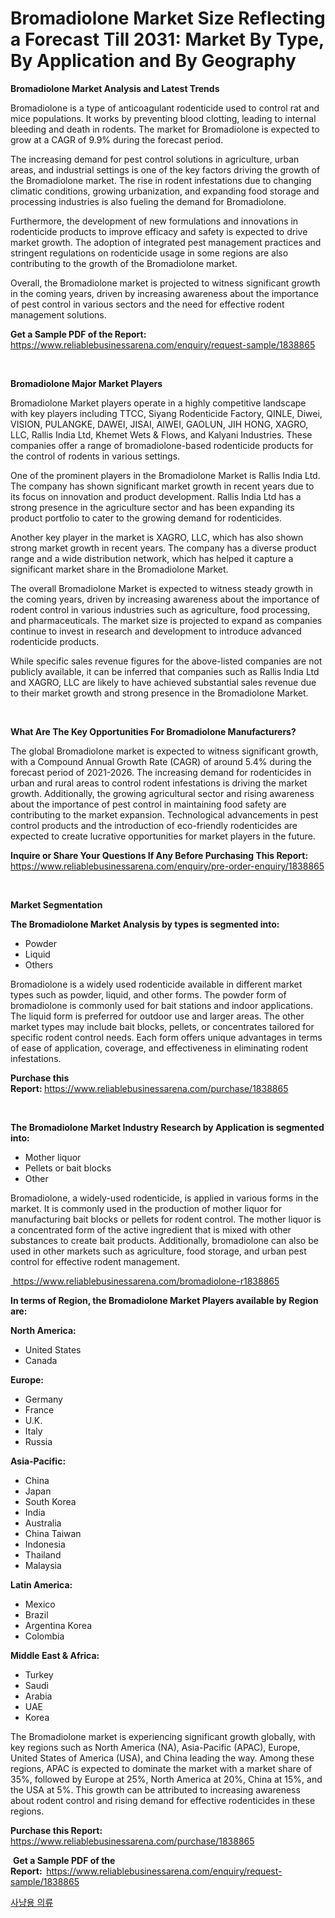 <p><h1>Bromadiolone Market Size Reflecting a Forecast Till 2031: Market By Type, By Application and By Geography</h1></p><p><strong>Bromadiolone Market Analysis and Latest Trends</strong></p>
<p><p>Bromadiolone is a type of anticoagulant rodenticide used to control rat and mice populations. It works by preventing blood clotting, leading to internal bleeding and death in rodents. The market for Bromadiolone is expected to grow at a CAGR of 9.9% during the forecast period. </p><p>The increasing demand for pest control solutions in agriculture, urban areas, and industrial settings is one of the key factors driving the growth of the Bromadiolone market. The rise in rodent infestations due to changing climatic conditions, growing urbanization, and expanding food storage and processing industries is also fueling the demand for Bromadiolone.</p><p>Furthermore, the development of new formulations and innovations in rodenticide products to improve efficacy and safety is expected to drive market growth. The adoption of integrated pest management practices and stringent regulations on rodenticide usage in some regions are also contributing to the growth of the Bromadiolone market.</p><p>Overall, the Bromadiolone market is projected to witness significant growth in the coming years, driven by increasing awareness about the importance of pest control in various sectors and the need for effective rodent management solutions.</p></p>
<p><strong>Get a Sample PDF of the Report:&nbsp;</strong> <a href="https://www.reliablebusinessarena.com/enquiry/request-sample/1838865">https://www.reliablebusinessarena.com/enquiry/request-sample/1838865</a></p>
<p>&nbsp;</p>
<p><strong>Bromadiolone Major Market Players</strong></p>
<p><p>Bromadiolone Market players operate in a highly competitive landscape with key players including TTCC, Siyang Rodenticide Factory, QINLE, Diwei, VISION, PULANGKE, DAWEI, JISAI, AIWEI, GAOLUN, JIH HONG, XAGRO, LLC, Rallis India Ltd, Khemet Wets & Flows, and Kalyani Industries. These companies offer a range of bromadiolone-based rodenticide products for the control of rodents in various settings.</p><p>One of the prominent players in the Bromadiolone Market is Rallis India Ltd. The company has shown significant market growth in recent years due to its focus on innovation and product development. Rallis India Ltd has a strong presence in the agriculture sector and has been expanding its product portfolio to cater to the growing demand for rodenticides.</p><p>Another key player in the market is XAGRO, LLC, which has also shown strong market growth in recent years. The company has a diverse product range and a wide distribution network, which has helped it capture a significant market share in the Bromadiolone Market.</p><p>The overall Bromadiolone Market is expected to witness steady growth in the coming years, driven by increasing awareness about the importance of rodent control in various industries such as agriculture, food processing, and pharmaceuticals. The market size is projected to expand as companies continue to invest in research and development to introduce advanced rodenticide products.</p><p>While specific sales revenue figures for the above-listed companies are not publicly available, it can be inferred that companies such as Rallis India Ltd and XAGRO, LLC are likely to have achieved substantial sales revenue due to their market growth and strong presence in the Bromadiolone Market.</p></p>
<p>&nbsp;</p>
<p><strong>What Are The Key Opportunities For Bromadiolone Manufacturers?</strong></p>
<p><p>The global Bromadiolone market is expected to witness significant growth, with a Compound Annual Growth Rate (CAGR) of around 5.4% during the forecast period of 2021-2026. The increasing demand for rodenticides in urban and rural areas to control rodent infestations is driving the market growth. Additionally, the growing agricultural sector and rising awareness about the importance of pest control in maintaining food safety are contributing to the market expansion. Technological advancements in pest control products and the introduction of eco-friendly rodenticides are expected to create lucrative opportunities for market players in the future.</p></p>
<p><strong>Inquire or Share Your Questions If Any Before Purchasing This Report:</strong> <a href="https://www.reliablebusinessarena.com/enquiry/pre-order-enquiry/1838865">https://www.reliablebusinessarena.com/enquiry/pre-order-enquiry/1838865</a></p>
<p>&nbsp;</p>
<p><strong>Market Segmentation</strong></p>
<p><strong>The Bromadiolone Market Analysis by types is segmented into:</strong></p>
<p><ul><li>Powder</li><li>Liquid</li><li>Others</li></ul></p>
<p><p>Bromadiolone is a widely used rodenticide available in different market types such as powder, liquid, and other forms. The powder form of bromadiolone is commonly used for bait stations and indoor applications. The liquid form is preferred for outdoor use and larger areas. The other market types may include bait blocks, pellets, or concentrates tailored for specific rodent control needs. Each form offers unique advantages in terms of ease of application, coverage, and effectiveness in eliminating rodent infestations.</p></p>
<p><strong>Purchase this Report:&nbsp;</strong><a href="https://www.reliablebusinessarena.com/purchase/1838865">https://www.reliablebusinessarena.com/purchase/1838865</a></p>
<p>&nbsp;</p>
<p><strong>The Bromadiolone Market Industry Research by Application is segmented into:</strong></p>
<p><ul><li>Mother liquor</li><li>Pellets or bait blocks</li><li>Other</li></ul></p>
<p><p>Bromadiolone, a widely-used rodenticide, is applied in various forms in the market. It is commonly used in the production of mother liquor for manufacturing bait blocks or pellets for rodent control. The mother liquor is a concentrated form of the active ingredient that is mixed with other substances to create bait products. Additionally, bromadiolone can also be used in other markets such as agriculture, food storage, and urban pest control for effective rodent management.</p></p>
<p><a href="https://www.reliablebusinessarena.com/bromadiolone-r1838865">&nbsp;https://www.reliablebusinessarena.com/bromadiolone-r1838865</a></p>
<p><strong>In terms of Region, the Bromadiolone Market Players available by Region are:</strong></p>
<p>
    <p> <strong> North America: </strong>
        <ul>
            <li>United States</li>
            <li>Canada</li>
        </ul>
        </p> 
    <p> <strong> Europe: </strong>
        <ul>
            <li>Germany</li>
            <li>France</li>
            <li>U.K.</li>
            <li>Italy</li>
            <li>Russia</li>
        </ul>
        </p> 
    <p> <strong> Asia-Pacific: </strong>
        <ul>
            <li>China</li>
            <li>Japan</li>
            <li>South Korea</li>
            <li>India</li>
            <li>Australia</li>
            <li>China Taiwan</li>
            <li>Indonesia</li>
            <li>Thailand</li>
            <li>Malaysia</li>
        </ul>
        </p> 
    <p> <strong> Latin America: </strong>
        <ul>
            <li>Mexico</li>
            <li>Brazil</li>
            <li>Argentina Korea</li>
            <li>Colombia</li>
        </ul>
        </p> 
    <p> <strong> Middle East & Africa: </strong>
        <ul>
            <li>Turkey</li>
            <li>Saudi</li>
            <li>Arabia</li>
            <li>UAE</li>
            <li>Korea</li>
        </ul>
    </p>
    </p>
<p><p>The Bromadiolone market is experiencing significant growth globally, with key regions such as North America (NA), Asia-Pacific (APAC), Europe, United States of America (USA), and China leading the way. Among these regions, APAC is expected to dominate the market with a market share of 35%, followed by Europe at 25%, North America at 20%, China at 15%, and the USA at 5%. This growth can be attributed to increasing awareness about rodent control and rising demand for effective rodenticides in these regions.</p></p>
<p><strong>Purchase this Report: </strong><a href="https://www.reliablebusinessarena.com/purchase/1838865">https://www.reliablebusinessarena.com/purchase/1838865</a></p>
<p>&nbsp;<strong>Get a Sample PDF of the Report:&nbsp;&nbsp;</strong><a href="https://www.reliablebusinessarena.com/enquiry/request-sample/1838865">https://www.reliablebusinessarena.com/enquiry/request-sample/1838865</a></p>
<p><strong></strong></p>
<p><p><a href="https://github.com/mpodehpw07370073/Market-Research-Report-List-3/blob/main/42298923261.md">사냥용 의류</a></p></p>